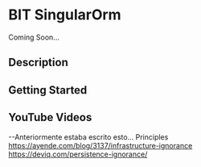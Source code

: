 
# BIT SingularOrm

Coming Soon...

## Description

## Getting Started

## YouTube Videos




--Anteriormente estaba escrito esto... 
Principles
https://ayende.com/blog/3137/infrastructure-ignorance
https://deviq.com/persistence-ignorance/
